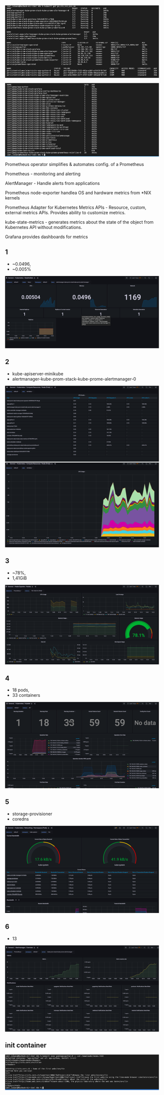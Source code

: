 ![image](./screenshots/14-0.png)

![image](./screenshots/14-1.png)

Prometheus operator simplifies & automates config. of a Prometheus

Prometheus - monitoring and alerting

AlertManager - Handle alerts from applications

Prometheus node-exporter handlea OS and hardware metrics from *NIX kernels

Prometheus Adapter for Kubernetes Metrics APIs - Resource, custom, external metrics APIs. Provides ability to customize metrics.

kube-state-metrics - generates metrics about the state of the object from Kubernetes API without modifications.

Grafana provides dashboards for metrics

## 1 
- ~0.0496, 
- ~0.005%

![image](./screenshots/14-2.png)
 ## 2 
 - kube-apiserver-minikube
 - alertmanager-kube-prom-stack-kube-prome-alertmanager-0

![image](./screenshots/14-3.png)
![image](./screenshots/14-4.png)
## 3 
- ~78%, 
- 1,41GiB

![image](./screenshots/14-5.png)
## 4 
- 18 pods, 
- 33 containers

![image](./screenshots/14-6.png)
## 5
- storage-provisioner
- coredns

![image](./screenshots/14-7.png)
## 6
- 13

![image](./screenshots/14-8.png)

## init container

![image](./screenshots/14-9.png)





